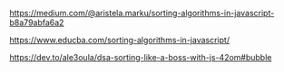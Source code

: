 https://medium.com/@aristela.marku/sorting-algorithms-in-javascript-b8a79abfa6a2

https://www.educba.com/sorting-algorithms-in-javascript/

https://dev.to/ale3oula/dsa-sorting-like-a-boss-with-js-42om#bubble
